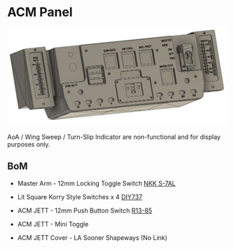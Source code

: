 # ACM Panel

![CAD Example](cad.png)

AoA / Wing Sweep / Turn-Slip Indicator are non-functional and for display purposes only.

## BoM

- Master Arm - 12mm Locking Toggle Switch [NKK S-7AL](https://www.aliexpress.com/item/1005007970489843.html)

- Lit Square Korry Style Switches x 4 [DIY737](https://www.737diysim.com/product-page/custom-dual-colour-korry-replica)

- ACM JETT - 12mm Push Button Switch [R13-85](https://www.aliexpress.com/item/1042107033.html)

- ACM JETT - Mini Toggle

- ACM JETT Cover - LA Sooner Shapeways (No Link)
